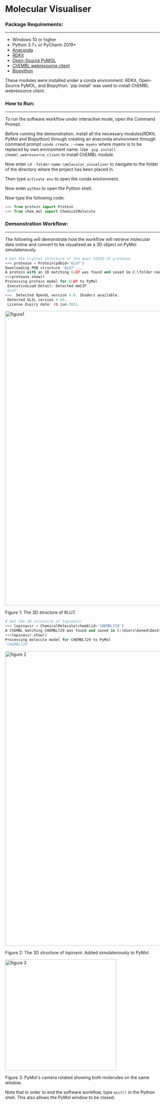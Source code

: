 # Molecular Visualiser

### Package Requirements:
-----------
 - Windows 10 or higher
 - Python 3.7+ or PyCharm 2019+
 - [Anaconda](https://www.anaconda.com/products/individual)
 - [RDKit](https://www.rdkit.org/docs/index.html) 
 - [Open-Source PyMOL](https://pymolwiki.org/index.php/Windows_Install)
 - [ChEMBL webresource client](https://chembl.gitbook.io/chembl-interface-documentation/web-services)
 - [Biopython](https://biopython.org/)
 
 These modules were installed under a conda environment: RDKit, Open-Source PyMOL, and Biopython. 
 'pip install' was used to install ChEMBL webresource client.

### How to Run:
-----------
To run the software workflow under interactive mode, open the Command Prompt.

Before running the demonstration, install all the necessary modules(RDKit, PyMol and Biopython) through creating an anaconda environment through command prompt `conda create --name myenv`  where myenv is to be replaced by own environment name. Use ` pip install chembl_webresource_client` to install ChEMBL module.

Now enter `cd -folder-name-\molecular_visualiser` to navigate to the folder of the directory where the project has been placed in.  

Then type `activate env` to open the conda environment.

Now enter `python` to open the Python shell. 

Now type the following code:

```python
>>> from protein import Protein
>>> from chem_mol import ChemicalMolecule
```

### Demonstration Workflow:
-----------
The following will demonstrate how the workflow will retrieve molecular data online and convert to be visualised as a 3D object on PyMol simulatenously. 

```python
# Get the crystal structure of the main COVID-19 protease
>>> protease = Protein(pdbid='6LU7')
Downloading PDB structure '6LU7'...
A protein with an ID matching 6LU7 was found and saved in C:\folder-name\molecular_visualiser\data\6lu7.cif
>>>protease.show()
Processing protein model for 6LU7 to PyMol
 ExecutiveLoad-Detail: Detected mmCIF
'6LU7'
>>>  Detected OpenGL version 4.6. Shaders available.
 Detected GLSL version 4.60.
 License Expiry date: 01-jun-2021
```
<img width="960" alt="figure1" src="https://user-images.githubusercontent.com/53241776/100229644-70893f80-2f89-11eb-8f48-d5260a566abb.png">

Figure 1: The 3D structure of 6LU7.

```python
# Get the 3D structure of lopinavir
>>> lopinavir = ChemicalMolecule(chemblid='CHEMBL729')
A ChEMBL matching CHEMBL729 was found and saved in C:\Users\bened\Desktop\molecular_visualiser\data\CHEMBL729.mol
>>>lopinavir.show()     
Processing molecule model for CHEMBL729 to PyMol
'CHEMBL729'
```
<img width="960" alt="figure 2" src="https://user-images.githubusercontent.com/53241776/100229676-7c750180-2f89-11eb-8720-5a926934d380.png">

Figure 2: The 3D structure of lopinavir. Added simulatenously to PyMol.

<img width="362" alt="figure 3" src="https://user-images.githubusercontent.com/53241776/100230106-20f74380-2f8a-11eb-9d2a-d88b846fa55f.png">

Figure 3: PyMol's camera rotated showing both molecules on the same window.

Note that in order to end the software workflow, type `exit()` in the Python shell. This also allows the PyMol window to be closed.
